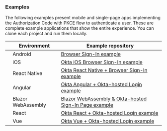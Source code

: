 ### Examples

The following examples present mobile and single-page apps implementing the Authorization Code with PKCE flow to authenticate a user. These are complete example applications that show the entire experience. You can clone each project and run them locally.

|                                        | Environment | Example repository                                 |
| :------------------------------------: | ----------- | -------------------------------------------------- |
| <i class="icon code-android-32"></i>   | Android   | [Browser Sign-In example](https://github.com/okta/samples-android/tree/master/browser-sign-in) |
| <i class="icon code-ios-32"></i>       | iOS       | [Okta iOS Browser Sign-In example](https://github.com/okta/samples-ios/tree/master/browser-sign-in) |
| <i class="icon code-react-32"></i> | React Native    | [Okta React Native + Browser Sign-In example](https://github.com/okta/samples-js-react-native/tree/master/browser-sign-in) |
| <i class="icon code-angular-32"></i>   | Angular   | [Okta Angular + Okta-hosted Login example](https://github.com/okta/samples-js-angular/tree/master/okta-hosted-login) |
| <i class="icon code-dotnet-32"></i>    | Blazor WebAssembly | [Blazor WebAssembly & Okta-hosted Sign-In Page example](https://github.com/okta/samples-blazor/tree/master/web-assembly/okta-hosted-login) |
| <i class="icon code-react-32"></i>     | React   | [Okta React + Okta-hosted Login example](https://github.com/okta/samples-js-react/tree/master/okta-hosted-login) |
| <i class="icon code-vue-32"></i>       | Vue     | [Okta Vue + Okta-hosted Login example](https://github.com/okta/samples-js-vue/tree/master/okta-hosted-login) |
